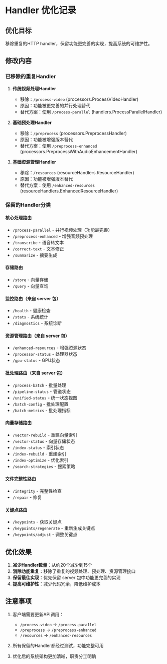 # Handler 优化记录

## 优化目标
移除重复的HTTP handler，保留功能更完善的实现，提高系统的可维护性。

## 修改内容

### 已移除的重复Handler

1. **传统视频处理Handler**
   - 移除：`/process-video` (processors.ProcessVideoHandler)
   - 原因：功能被更完善的并行处理替代
   - 替代方案：使用 `/process-parallel` (handlers.ProcessParallelHandler)

2. **基础预处理Handler**
   - 移除：`/preprocess` (processors.PreprocessHandler)
   - 原因：功能被增强版本替代
   - 替代方案：使用 `/preprocess-enhanced` (processors.PreprocessWithAudioEnhancementHandler)

3. **基础资源管理Handler**
   - 移除：`/resources` (resourceHandlers.ResourceHandler)
   - 原因：功能被增强版本替代
   - 替代方案：使用 `/enhanced-resources` (resourceHandlers.EnhancedResourceHandler)

### 保留的Handler分类

#### 核心处理路由
- `/process-parallel` - 并行视频处理（功能最完善）
- `/preprocess-enhanced` - 增强音频预处理
- `/transcribe` - 语音转文本
- `/correct-text` - 文本修正
- `/summarize` - 摘要生成

#### 存储路由
- `/store` - 向量存储
- `/query` - 向量查询

#### 监控路由（来自 server 包）
- `/health` - 健康检查
- `/stats` - 系统统计
- `/diagnostics` - 系统诊断

#### 资源管理路由（来自 server 包）
- `/enhanced-resources` - 增强资源状态
- `/processor-status` - 处理器状态
- `/gpu-status` - GPU状态

#### 批处理路由（来自 server 包）
- `/process-batch` - 批量处理
- `/pipeline-status` - 管道状态
- `/unified-status` - 统一状态视图
- `/batch-config` - 批处理配置
- `/batch-metrics` - 批处理指标

#### 向量存储路由
- `/vector-rebuild` - 重建向量索引
- `/vector-status` - 向量存储状态
- `/index-status` - 索引状态
- `/index-rebuild` - 重建索引
- `/index-optimize` - 优化索引
- `/search-strategies` - 搜索策略

#### 文件完整性路由
- `/integrity` - 完整性检查
- `/repair` - 修复

#### 关键点路由
- `/keypoints` - 获取关键点
- `/keypoints/regenerate` - 重新生成关键点
- `/keypoints/adjust` - 调整关键点

## 优化效果

1. **减少Handler数量**：从约20个减少到15个
2. **消除功能重复**：移除了重复的视频处理、预处理、资源管理接口
3. **保留最佳实现**：优先保留 server 包中功能更完善的实现
4. **提高可维护性**：减少代码冗余，降低维护成本

## 注意事项

1. 客户端需要更新API调用：
   - `/process-video` → `/process-parallel`
   - `/preprocess` → `/preprocess-enhanced`
   - `/resources` → `/enhanced-resources`

2. 所有保留的Handler都经过测试，功能完整可用

3. 优化后的系统架构更加清晰，职责分工明确
